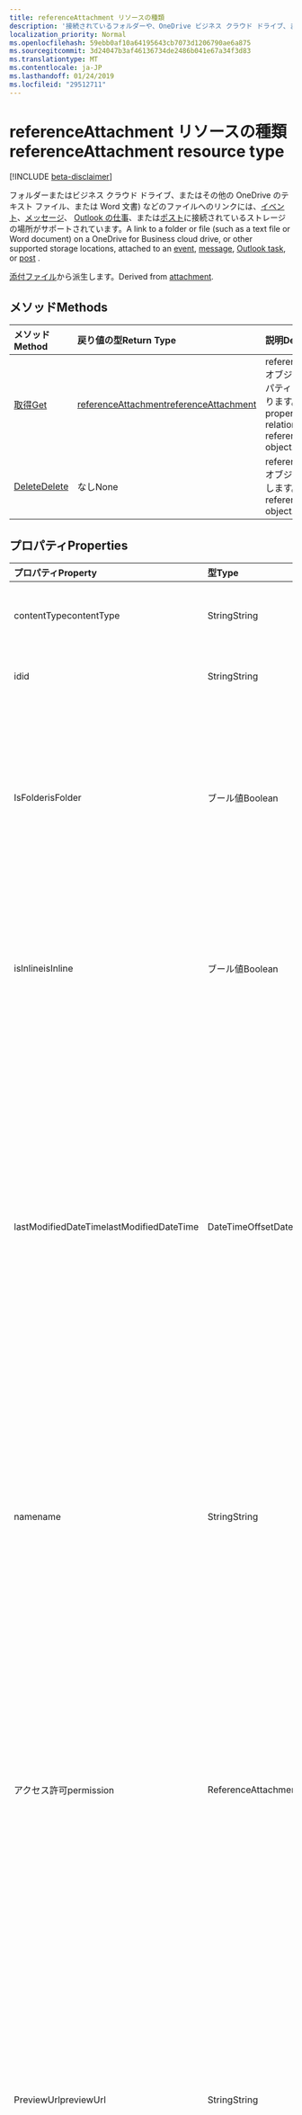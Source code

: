 ```yaml
---
title: referenceAttachment リソースの種類
description: '接続されているフォルダーや、OneDrive ビジネス クラウド ドライブ、またはその他のサポートされているストレージの場所にテキスト ファイルまたは Word 文書) などのファイルへのリンク '
localization_priority: Normal
ms.openlocfilehash: 59ebb0af10a64195643cb7073d1206790ae6a875
ms.sourcegitcommit: 3d24047b3af46136734de2486b041e67a34f3d83
ms.translationtype: MT
ms.contentlocale: ja-JP
ms.lasthandoff: 01/24/2019
ms.locfileid: "29512711"
---
```

# <a name="referenceattachment-resource-type"></a><span data-ttu-id="1673a-103">referenceAttachment リソースの種類</span><span class="sxs-lookup"><span data-stu-id="1673a-103">referenceAttachment resource type</span></span>

[!INCLUDE [beta-disclaimer](../../includes/beta-disclaimer.md)]

<span data-ttu-id="1673a-104">フォルダーまたはビジネス クラウド ドライブ、またはその他の OneDrive のテキスト ファイル、または Word 文書) などのファイルへのリンクには、[イベント](../resources/event.md)、[メッセージ](../resources/message.md)、 [Outlook の仕事](../resources/outlooktask.md)、または[ポスト](../resources/post.md)に接続されているストレージの場所がサポートされています。</span><span class="sxs-lookup"><span data-stu-id="1673a-104">A link to a folder or file (such as a text file or Word document) on a OneDrive for Business cloud drive, or other supported storage locations, attached to an [event](../resources/event.md), [message](../resources/message.md), [Outlook task](../resources/outlooktask.md), or [post](../resources/post.md) .</span></span>

<span data-ttu-id="1673a-105">[添付ファイル](attachment.md)から派生します。</span><span class="sxs-lookup"><span data-stu-id="1673a-105">Derived from [attachment](attachment.md).</span></span>

## <a name="methods"></a><span data-ttu-id="1673a-106">メソッド</span><span class="sxs-lookup"><span data-stu-id="1673a-106">Methods</span></span>

| <span data-ttu-id="1673a-107">メソッド</span><span class="sxs-lookup"><span data-stu-id="1673a-107">Method</span></span>       | <span data-ttu-id="1673a-108">戻り値の型</span><span class="sxs-lookup"><span data-stu-id="1673a-108">Return Type</span></span>  |<span data-ttu-id="1673a-109">説明</span><span class="sxs-lookup"><span data-stu-id="1673a-109">Description</span></span>|
|:---------------|:--------|:----------|
|[<span data-ttu-id="1673a-110">取得</span><span class="sxs-lookup"><span data-stu-id="1673a-110">Get</span></span>](../api/attachment-get.md) | [<span data-ttu-id="1673a-111">referenceAttachment</span><span class="sxs-lookup"><span data-stu-id="1673a-111">referenceAttachment</span></span>](referenceattachment.md) |<span data-ttu-id="1673a-112">referenceAttachment オブジェクトのプロパティと関係を読み取ります。</span><span class="sxs-lookup"><span data-stu-id="1673a-112">Read properties and relationships of referenceAttachment object.</span></span>|
|[<span data-ttu-id="1673a-113">Delete</span><span class="sxs-lookup"><span data-stu-id="1673a-113">Delete</span></span>](../api/attachment-delete.md) | <span data-ttu-id="1673a-114">なし</span><span class="sxs-lookup"><span data-stu-id="1673a-114">None</span></span> |<span data-ttu-id="1673a-115">referenceAttachment オブジェクトを削除します。</span><span class="sxs-lookup"><span data-stu-id="1673a-115">Delete referenceAttachment object.</span></span> |

## <a name="properties"></a><span data-ttu-id="1673a-116">プロパティ</span><span class="sxs-lookup"><span data-stu-id="1673a-116">Properties</span></span>
| <span data-ttu-id="1673a-117">プロパティ</span><span class="sxs-lookup"><span data-stu-id="1673a-117">Property</span></span>     | <span data-ttu-id="1673a-118">型</span><span class="sxs-lookup"><span data-stu-id="1673a-118">Type</span></span>   |<span data-ttu-id="1673a-119">説明</span><span class="sxs-lookup"><span data-stu-id="1673a-119">Description</span></span>|
|:---------------|:--------|:----------|
|<span data-ttu-id="1673a-120">contentType</span><span class="sxs-lookup"><span data-stu-id="1673a-120">contentType</span></span>|<span data-ttu-id="1673a-121">String</span><span class="sxs-lookup"><span data-stu-id="1673a-121">String</span></span>|<span data-ttu-id="1673a-122">添付ファイルのコンテンツ タイプ。</span><span class="sxs-lookup"><span data-stu-id="1673a-122">The content type of the attachment.</span></span> <span data-ttu-id="1673a-123">省略可能。</span><span class="sxs-lookup"><span data-stu-id="1673a-123">Optional.</span></span>|
|<span data-ttu-id="1673a-124">id</span><span class="sxs-lookup"><span data-stu-id="1673a-124">id</span></span>|<span data-ttu-id="1673a-125">String</span><span class="sxs-lookup"><span data-stu-id="1673a-125">String</span></span>|<span data-ttu-id="1673a-p102">添付ファイル ID。読み取り専用です。</span><span class="sxs-lookup"><span data-stu-id="1673a-p102">The attachment ID.  Read-only.</span></span>|
|<span data-ttu-id="1673a-128">IsFolder</span><span class="sxs-lookup"><span data-stu-id="1673a-128">isFolder</span></span>|<span data-ttu-id="1673a-129">ブール値</span><span class="sxs-lookup"><span data-stu-id="1673a-129">Boolean</span></span>|<span data-ttu-id="1673a-p103">添付ファイルがフォルダーへのリンクであるかどうかを指定します。**SourceUrl** がフォルダーへのリンクの場合、true に設定する必要があります。省略可能。</span><span class="sxs-lookup"><span data-stu-id="1673a-p103">Specifies whether the attachment is a link to a folder. Must set this to true if **sourceUrl** is a link to a folder. Optional.</span></span>|
|<span data-ttu-id="1673a-133">isInline</span><span class="sxs-lookup"><span data-stu-id="1673a-133">isInline</span></span>|<span data-ttu-id="1673a-134">ブール値</span><span class="sxs-lookup"><span data-stu-id="1673a-134">Boolean</span></span>|<span data-ttu-id="1673a-135">添付ファイルを埋め込みオブジェクトの本文にインラインで表示する場合は、true に設定します。</span><span class="sxs-lookup"><span data-stu-id="1673a-135">Set to true if the attachment appears inline in the body of the embedding object.</span></span> <span data-ttu-id="1673a-136">省略可能。</span><span class="sxs-lookup"><span data-stu-id="1673a-136">Optional.</span></span>|
|<span data-ttu-id="1673a-137">lastModifiedDateTime</span><span class="sxs-lookup"><span data-stu-id="1673a-137">lastModifiedDateTime</span></span>|<span data-ttu-id="1673a-138">DateTimeOffset</span><span class="sxs-lookup"><span data-stu-id="1673a-138">DateTimeOffset</span></span>|<span data-ttu-id="1673a-139">添付ファイルが最後に変更された日時です。</span><span class="sxs-lookup"><span data-stu-id="1673a-139">The date and time when the attachment was last modified.</span></span> <span data-ttu-id="1673a-140">Timestamp 型は、ISO 8601 形式を使用して日付と時刻の情報を表し、常に UTC 時間です。</span><span class="sxs-lookup"><span data-stu-id="1673a-140">The Timestamp type represents date and time information using ISO 8601 format and is always in UTC time.</span></span> <span data-ttu-id="1673a-141">たとえば、2014 年 1 月 1 日午前 0 時 (UTC) は、`'2014-01-01T00:00:00Z'` のようになります。</span><span class="sxs-lookup"><span data-stu-id="1673a-141">For example, midnight UTC on Jan 1, 2014 would look like this: `'2014-01-01T00:00:00Z'`.</span></span> <span data-ttu-id="1673a-142">省略可能。</span><span class="sxs-lookup"><span data-stu-id="1673a-142">Optional.</span></span>|
|<span data-ttu-id="1673a-143">name</span><span class="sxs-lookup"><span data-stu-id="1673a-143">name</span></span>|<span data-ttu-id="1673a-144">String</span><span class="sxs-lookup"><span data-stu-id="1673a-144">String</span></span>|<span data-ttu-id="1673a-145">埋め込まれた添付ファイルを表すアイコンの下に表示されるテキストです。</span><span class="sxs-lookup"><span data-stu-id="1673a-145">The text that is displayed below the icon representing the embedded attachment.</span></span> <span data-ttu-id="1673a-146">これは、実際のファイル名を指定するのには必要ありません。</span><span class="sxs-lookup"><span data-stu-id="1673a-146">This does not need to be the actual file name.</span></span> <span data-ttu-id="1673a-147">必須です。</span><span class="sxs-lookup"><span data-stu-id="1673a-147">Required.</span></span>|
|<span data-ttu-id="1673a-148">アクセス許可</span><span class="sxs-lookup"><span data-stu-id="1673a-148">permission</span></span>|<span data-ttu-id="1673a-149">ReferenceAttachmentPermissions</span><span class="sxs-lookup"><span data-stu-id="1673a-149">ReferenceAttachmentPermissions</span></span>|<span data-ttu-id="1673a-p107">**ProviderType** のプロバイダーの種類によって、添付ファイルに付与されるアクセス許可を指定します。可能な値は、`other`、`view`、`edit`、`anonymousView`、`anonymousEdit`、`organizationView`、`organizationEdit` です。省略可能。</span><span class="sxs-lookup"><span data-stu-id="1673a-p107">Specifies the permissions granted for the attachment by the type of provider in **providerType**. Possible values are: `other`, `view`, `edit`, `anonymousView`, `anonymousEdit`, `organizationView`, `organizationEdit`. Optional.</span></span>|
|<span data-ttu-id="1673a-153">PreviewUrl</span><span class="sxs-lookup"><span data-stu-id="1673a-153">previewUrl</span></span>|<span data-ttu-id="1673a-154">String</span><span class="sxs-lookup"><span data-stu-id="1673a-154">String</span></span>|<span data-ttu-id="1673a-p108">プレビュー イメージを取得するための、イメージの URL の参照添付ファイルのみに適用されます。**SourceUrl** によってイメージ ファイルが識別される場合にのみ、**ThumbnailUrl** と **PreviewUrl** を使用します。省略可能。</span><span class="sxs-lookup"><span data-stu-id="1673a-p108">Applies to only a reference attachment of an image - URL to get a preview image. Use **thumbnailUrl** and **previewUrl** only when **sourceUrl** identifies an image file. Optional.</span></span>|
|<span data-ttu-id="1673a-158">ProviderType</span><span class="sxs-lookup"><span data-stu-id="1673a-158">providerType</span></span>|<span data-ttu-id="1673a-159">ReferenceAttachmentProviders</span><span class="sxs-lookup"><span data-stu-id="1673a-159">ReferenceAttachmentProviders</span></span>|<span data-ttu-id="1673a-p109">この `other` の添付ファイルをサポートするプロバイダーの種類。可能な値は、`oneDriveBusiness`、`oneDriveConsumer`、`dropbox`、 です。省略可能。</span><span class="sxs-lookup"><span data-stu-id="1673a-p109">The type of provider that supports an attachment of this contentType. Possible values are: `other`, `oneDriveBusiness`, `oneDriveConsumer`, `dropbox`. Optional.</span></span>|
|<span data-ttu-id="1673a-163">size</span><span class="sxs-lookup"><span data-stu-id="1673a-163">size</span></span>|<span data-ttu-id="1673a-164">Int32</span><span class="sxs-lookup"><span data-stu-id="1673a-164">Int32</span></span>|<span data-ttu-id="1673a-165">バイト内の参照の添付ファイルをメッセージに格納されているメタデータのサイズです。</span><span class="sxs-lookup"><span data-stu-id="1673a-165">The size of the metadata in bytes that is stored on the message for the reference attachment.</span></span> <span data-ttu-id="1673a-166">この値は実際のファイルのサイズを示すものではありません。</span><span class="sxs-lookup"><span data-stu-id="1673a-166">This value does not indicate the size of the actual file.</span></span> <span data-ttu-id="1673a-167">省略可能。</span><span class="sxs-lookup"><span data-stu-id="1673a-167">Optional.</span></span>|
|<span data-ttu-id="1673a-168">sourceUrl</span><span class="sxs-lookup"><span data-stu-id="1673a-168">sourceUrl</span></span>|<span data-ttu-id="1673a-169">String</span><span class="sxs-lookup"><span data-stu-id="1673a-169">String</span></span>|<span data-ttu-id="1673a-p111">添付ファイルの内容を取得するための URL。フォルダーへの URL の場合、Outlook または Outlook on the web 上でフォルダーが正しく表示されるには、**IsFolder** を true に設定します。必須。</span><span class="sxs-lookup"><span data-stu-id="1673a-p111">URL to get the attachment content. If this is a URL to a folder, then for the folder to be displayed correctly in Outlook or Outlook on the web, set **isFolder** to true. Required.</span></span>|
|<span data-ttu-id="1673a-173">ThumbnailUrl</span><span class="sxs-lookup"><span data-stu-id="1673a-173">thumbnailUrl</span></span>|<span data-ttu-id="1673a-174">String</span><span class="sxs-lookup"><span data-stu-id="1673a-174">String</span></span>|<span data-ttu-id="1673a-p112">サムネイル イメージを取得するための、イメージの URL の参照添付ファイルのみに適用されます。**SourceUrl** によってイメージ ファイルが識別される場合にのみ、**ThumbnailUrl** と **PreviewUrl** を使用します。省略可能。</span><span class="sxs-lookup"><span data-stu-id="1673a-p112">Applies to only a reference attachment of an image - URL to get a thumbnail image. Use **thumbnailUrl** and **previewUrl** only when **sourceUrl** identifies an image file. Optional.</span></span>|

## <a name="relationships"></a><span data-ttu-id="1673a-178">リレーションシップ</span><span class="sxs-lookup"><span data-stu-id="1673a-178">Relationships</span></span>
<span data-ttu-id="1673a-179">なし</span><span class="sxs-lookup"><span data-stu-id="1673a-179">None</span></span>



## <a name="json-representation"></a><span data-ttu-id="1673a-180">JSON 表記</span><span class="sxs-lookup"><span data-stu-id="1673a-180">JSON representation</span></span>

<span data-ttu-id="1673a-181">以下は、リソースの JSON 表記です</span><span class="sxs-lookup"><span data-stu-id="1673a-181">Here is a JSON representation of the resource</span></span>

<!-- {
  "blockType": "resource",
  "optionalProperties": [

  ],
  "@odata.type": "microsoft.graph.referenceAttachment"
}-->

```json
{
  "contentType": "string",
  "id": "string (identifier)",
  "isFolder": true,
  "isInline": true,
  "lastModifiedDateTime": "String (timestamp)",
  "name": "string",
  "permission": "string",
  "previewUrl": "string",
  "providerType": "string",
  "size": 1024,
  "sourceUrl": "string",
  "thumbnailUrl": "string"
}

```

<!-- uuid: 8fcb5dbc-d5aa-4681-8e31-b001d5168d79
2015-10-25 14:57:30 UTC -->
<!--
{
  "type": "#page.annotation",
  "description": "referenceAttachment resource",
  "keywords": "",
  "section": "documentation",
  "tocPath": "",
  "suppressions": [
    "Error: /api-reference/beta/resources/referenceattachment.md:\r\n      Exception processing links.\r\n    System.ArgumentException: Link Definition was null. Link text: !INCLUDE [beta-disclaimer](../../includes/beta-disclaimer.md)\r\n      at ApiDoctor.Validation.DocFile.get_LinkDestinations()\r\n      at ApiDoctor.Validation.DocSet.ValidateLinks(Boolean includeWarnings, String[] relativePathForFiles, IssueLogger issues, Boolean requireFilenameCaseMatch, Boolean printOrphanedFiles)"
  ]
}
-->
